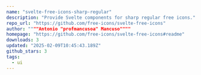 ```yaml
---
name: "svelte-free-icons-sharp-regular"
description: "Provide Svelte components for sharp regular free icons."
repo_url: "https://github.com/free-icons/svelte-free-icons"
author: """"Antonio "profmancusoa" Mancuso""""
homepage: "https://github.com/free-icons/svelte-free-icons#readme"
downloads: 3
updated: "2025-02-09T10:45:43.189Z"
github_stars: 3
tags: 
  - ui
---
```

